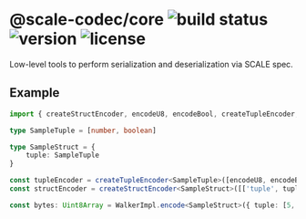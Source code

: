 # @scale-codec/core ![build status](https://img.shields.io/github/checks-status/soramitsu/scale-codec-js-library/master) ![version](https://img.shields.io/npm/v/@scale-codec/core) ![license](https://img.shields.io/npm/l/@scale-codec/core)

Low-level tools to perform serialization and deserialization via SCALE spec.

<!-- TODO -->
<!-- Read the [docs](https://soramitsu.github.io/scale-codec-js-library/guide/core)! -->

## Example

```ts
import { createStructEncoder, encodeU8, encodeBool, createTupleEncoder, WalkerImpl } from '@scale-codec/core'

type SampleTuple = [number, boolean]

type SampleStruct = {
    tuple: SampleTuple
}

const tupleEncoder = createTupleEncoder<SampleTuple>([encodeU8, encodeBool])
const structEncoder = createStructEncoder<SampleStruct>([['tuple', tupleEncoder]])

const bytes: Uint8Array = WalkerImpl.encode<SampleStruct>({ tuple: [5, false] }, structEncoder)
```
